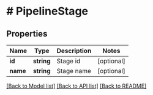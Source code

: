 # # PipelineStage

## Properties

Name | Type | Description | Notes
------------ | ------------- | ------------- | -------------
**id** | **string** | Stage id | [optional]
**name** | **string** | Stage name | [optional]

[[Back to Model list]](../../README.md#models) [[Back to API list]](../../README.md#endpoints) [[Back to README]](../../README.md)
